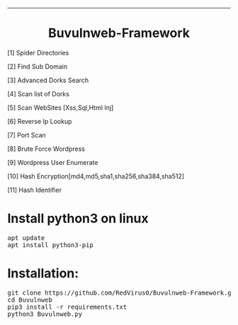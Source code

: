 <hr></hr>
<h1 align="center">Buvulnweb-Framework</h1>
 <p>[1] Spider Directories<br></p>
 <p>[2] Find Sub Domain<br></p>
  <p>[3] Advanced Dorks Search </p>
  <p>[4] Scan list of Dorks </p>
 <p>[5] Scan WebSites [Xss,Sql,Html Inj] </p>
 <p>[6] Reverse Ip Lookup </p>
 <p>[7] Port Scan </p>
 <p>[8] Brute Force Wordpress </p>
 <p>[9] Wordpress User Enumerate </p>
 <p>[10] Hash Encryption[md4,md5,sha1,sha256,sha384,sha512] </p>
 <p>[11] Hash Identifier</p>
<h1>Install python3 on linux</h1>
<pre>
apt update
apt install python3-pip
</pre>

<h1>Installation:</h1>
<pre>
git clone https://github.com/RedVirus0/Buvulnweb-Framework.git
cd Buvulnweb
pip3 install -r requirements.txt
python3 Buvulnweb.py
</pre>
 




